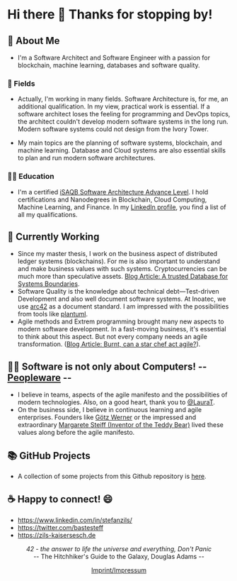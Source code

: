 # Hi there 👋 Thanks for stopping by!

##  🔭  About Me
- I'm a Software Architect and Software Engineer with a passion for blockchain, machine learning, databases and software quality.

### 🌱 Fields

- Actually, I'm working in many fields. Software Architecture is, for me, an additional qualification. In my view, practical work is essential. If a software architect loses the feeling for programming and DevOps topics, the architect couldn't develop modern software systems in the long run. Modern software systems could not design from the Ivory Tower.

- My main topics are the planning of software systems, blockchain, and machine learning. Database and Cloud systems are also essential skills to plan and run modern software architectures.

### 👨‍🎓 Education

- I'm a certified [iSAQB Software Architecture Advance Level](https://www.isaqb.org/certifications/cpsa-certifications/cpsa-advanced-level/). I hold certifications and Nanodegrees in Blockchain, Cloud Computing, Machine Learning, and Finance. In my [LinkedIn profile](https://www.linkedin.com/in/stefanzils/), you find a list of all my qualifications.

## 👷 Currently Working
- Since my master thesis, I work on the business aspect of distributed ledger systems (blockchains). For me is also important to understand and make business values with such systems. Cryptocurrencies can be much more than speculative assets. [Blog Article: A trusted Database for Systems Boundaries](https://zils-kaisersesch.de/a-trusted-database-for-systems-boundaries/).
- Software Quality is the knowledge about technical debt—Test-driven Development and also well document software systems. At Inoatec, we use [arc42](https://arc42.org/) as a document standard. I am impressed with the possibilities from tools like [plantuml](https://plantuml.com/en/).
- Agile methods and Extrem programming brought many new aspects to modern software development. In a fast-moving business, it's essential to think about this aspect. But not every company needs an agile transformation. ([Blog Article: Burnt, can a star chef act agile?](https://zils-kaisersesch.de/2021/01/30/burnt-can-a-star-chef-act-agile/)).

## 🚵‍♂️ Software is not only about Computers! -- [Peopleware](https://en.wikipedia.org/wiki/Peopleware) --
- I believe in teams, aspects of the agile manifesto and the possibilities of modern technologies. Also, on a good heart, thank you to [@LauraT](https://github.com/ltruncel).
- On the business side, I believe in continuous learning and agile enterprises. Founders like [Götz Werner](https://en.wikipedia.org/wiki/G%C3%B6tz_Werner) or the impressed and extraordinary [Margarete Steiff (Inventor of the Teddy Bear)](https://en.wikipedia.org/wiki/Margarete_Steiff) lived these values along before the agile manifesto.

## 📚 GitHub Projects

- A collection of some projects from this Github repository is [here](content.md).

## :coffee: Happy to connect! :smile: 
  - https://www.linkedin.com/in/stefanzils/
  - https://twitter.com/bastesteff
  - https://zils-kaisersesch.de

<p align="center">
 <i>42 - the answer to life the universe and everything, Don't Panic</i><br>
 -- The Hitchhiker's Guide to the Galaxy, Douglas Adams --
</p>

<p align="center">
  <a href="https://zils-kaisersesch.de/impressum/">Imprint/Impressum</a>
</p>
